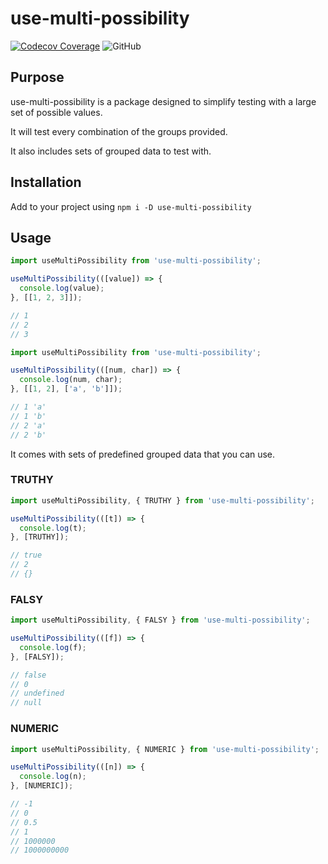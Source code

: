 # use-multi-possibility

[![Codecov Coverage](https://img.shields.io/codecov/c/github/nickheal/use-multi-possibility/master.svg?style=flat)](https://codecov.io/gh/nickheal/use-multi-possibility/)
![GitHub](https://img.shields.io/github/license/nickheal/use-multi-possibility)

## Purpose

use-multi-possibility is a package designed to simplify testing with a large set of possible values.

It will test every combination of the groups provided.

It also includes sets of grouped data to test with.

## Installation

Add to your project using `npm i -D use-multi-possibility`

## Usage

```javascript
import useMultiPossibility from 'use-multi-possibility';

useMultiPossibility(([value]) => {
  console.log(value);
}, [[1, 2, 3]]);

// 1
// 2
// 3
```

```javascript
import useMultiPossibility from 'use-multi-possibility';

useMultiPossibility(([num, char]) => {
  console.log(num, char);
}, [[1, 2], ['a', 'b']]);

// 1 'a'
// 1 'b'
// 2 'a'
// 2 'b'
```

It comes with sets of predefined grouped data that you can use.

### TRUTHY

```javascript
import useMultiPossibility, { TRUTHY } from 'use-multi-possibility';

useMultiPossibility(([t]) => {
  console.log(t);
}, [TRUTHY]);

// true
// 2
// {}
```

### FALSY

```javascript
import useMultiPossibility, { FALSY } from 'use-multi-possibility';

useMultiPossibility(([f]) => {
  console.log(f);
}, [FALSY]);

// false
// 0
// undefined
// null
```

### NUMERIC

```javascript
import useMultiPossibility, { NUMERIC } from 'use-multi-possibility';

useMultiPossibility(([n]) => {
  console.log(n);
}, [NUMERIC]);

// -1
// 0
// 0.5
// 1
// 1000000
// 1000000000
```